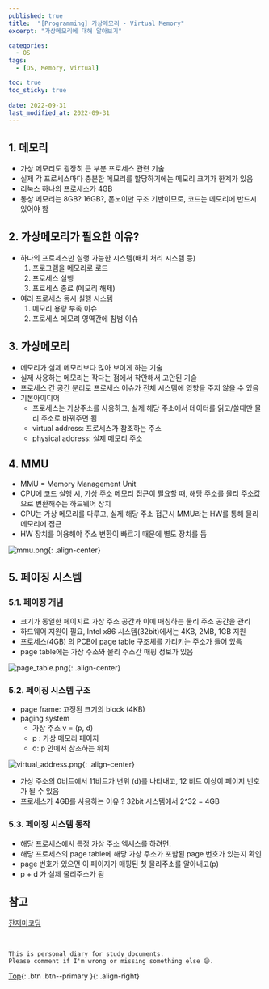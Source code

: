 ```yaml
---
published: true
title:  "[Programming] 가상메모리 - Virtual Memory"
excerpt: "가상메모리에 대해 알아보기"

categories:
  - OS
tags:
  - [OS, Memory, Virtual]

toc: true
toc_sticky: true
 
date: 2022-09-31
last_modified_at: 2022-09-31
---
```


## 1. 메모리
- 가상 메모리도 굉장히 큰 부분 프로세스 관련 기술
- 실제 각 프로세스마다 충분한 메모리를 할당하기에는 메모리 크기가 한계가 있음
- 리눅스 하나의 프로세스가 4GB
- 통상 메모리는 8GB? 16GB?, 폰노이만 구조 기반이므로, 코드는 메모리에 반드시 있어야 함

## 2. 가상메모리가 필요한 이유?

- 하나의 프로세스만 실행 가능한 시스템(배치 처리 시스템 등)
    1. 프로그램을 메모리로 로드
    2. 프로세스 실행
    3. 프로세스 종료 (메모리 해제)
- 여러 프로세스 동시 실행 시스템
    1. 메모리 용량 부족 이슈
    2. 프로세스 메모리 영역간에 침범 이슈

## 3. 가상메모리
- 메모리가 실제 메모리보다 많아 보이게 하는 기술
- 실제 사용하는 메모리는 작다는 점에서 착안해서 고안된 기술
- 프로세스 간 공간 분리로 프로세스 이슈가 전체 시스템에 영향을 주지 않을 수 있음
- 기본아이디어
  - 프로세스는 가상주소를 사용하고, 실제 해당 주소에서 데이터를 읽고/쓸때만 물리 주소로 바꿔주면 됨
  - virtual address: 프로세스가 참조하는 주소
  - physical address: 실제 메모리 주소

## 4. MMU
- MMU = Memory Management Unit
- CPU에 코드 실행 시, 가상 주소 메모리 접근이 필요할 때, 해당 주소를 물리 주소값으로 변환해주는 하드웨어 장치
- CPU는 가상 메모리를 다루고, 실제 해당 주소 접근시 MMU라는 HW를 통해 물리 메모리에 접근
- HW 장치를 이용해야 주소 변환이 빠르기 때문에 별도 장치를 둠

![mmu.png](../../assets/images/mmu.png){: .align-center}

## 5. 페이징 시스템

### 5.1. 페이징 개념
- 크기가 동일한 페이지로 가상 주소 공간과 이에 매칭하는 물리 주소 공간을 관리
- 하드웨어 지원이 필요, Intel x86 시스템(32bit)에서는 4KB, 2MB, 1GB 지원
- 프로세스(4GB) 의 PCB에 page table 구조체를 가리키는 주소가 들어 있음
- page table에는 가상 주소와 물리 주소간 매핑 정보가 있음

![page_table.png](../../assets/images/page_table.png){: .align-center}

### 5.2. 페이징 시스템 구조

- page frame: 고정된 크기의 block (4KB)
- paging system
  - 가상 주소 v = (p, d)
  - p : 가상 메모리 페이지
  - d: p 안에서 참조하는 위치

![virtual_address.png](../../assets/images/virtual_address.png){: .align-center}

- 가상 주소의 0비트에서 11비트가 변위 (d)를 나타내고, 12 비트 이상이 페이지 번호가 될 수 있음
- 프로세스가 4GB를 사용하는 이유 ? 32bit 시스템에서 2^32 = 4GB

### 5.3. 페이징 시스템 동작

- 해당 프로세스에서 특정 가상 주소 엑세스를 하려면:
- 해당 프로세스의 page table에 해당 가상 주소가 포함된 page 번호가 있는지 확인
- page 번호가 있으면 이 페이지가 매핑된 첫 물리주소를 알아내고(p)
- p + d 가 실제 물리주소가 됨

## 참고
[잔재미코딩](https://www.fun-coding.org/virtualmemory.html)

<br>

    This is personal diary for study documents.
    Please comment if I'm wrong or missing something else 😄. 

[Top](#){: .btn .btn--primary }{: .align-right}